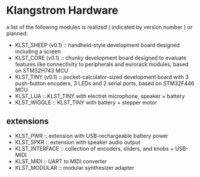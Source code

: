 # Klangstrom Hardware 

a list of the following modules is realized ( indicated by version number ) or planned:

- KLST_SHEEP (v0.1) :: handheld-style development board designed including a screen
- KLST_CORE (v0.1) :: chunky development board designed to evaluate features like connectivity to peripherals and eurorack modules, based on STM32H743 MCU
- KLST_TINY (v0.1) :: pocket-calculator-sized development board with 3 push-button encoders, 3 LEDs and 2 serial ports, based on STM32F446 MCU
- KLST_LUA :: KLST_TINY with electret microphone, speaker + battery
- KLST_WIGGLE :: KLST_TINY with battery + stepper motor

## extensions

- KLST_PWR :: extension with USB-rechargeable battery power
- KLST_SPKR :: extension with speaker audio output 
- KLST_INTERFACE :: collection of encoders, sliders, and knobs + USB-MIDI
- KLST_MIDI :: UART to MIDI converter
- KLST_MODULAR :: modular synthesizer adapter 
